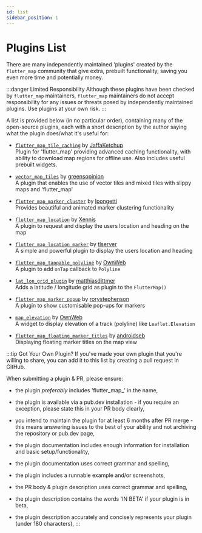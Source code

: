 ```yaml
---
id: list
sidebar_position: 1
---
```


# Plugins List

There are many independently maintained 'plugins' created by the `flutter_map` community that give extra, prebuilt functionality, saving you even more time and potentially money.

:::danger Limited Responsibility
Although these plugins have been checked by `flutter_map` maintainers, `flutter_map` maintainers do not accept responsibility for any issues or threats posed by independently maintained plugins. Use plugins at your own risk.
:::

A list is provided below (in no particular order), containing many of the open-source plugins, each with a short description by the author saying what the plugin does/what it's useful for:

- [`flutter_map_tile_caching`](https://github.com/JaffaKetchup/flutter_map_tile_caching) by [JaffaKetchup](https://github.com/JaffaKetchup)  
Plugin for 'flutter_map' providing advanced caching functionality, with ability to download map regions for offline use. Also includes useful prebuilt widgets.

- [`vector_map_tiles`](https://github.com/greensopinion/flutter-vector-map-tiles) by [greensopinion](https://github.com/greensopinion)  
A plugin that enables the use of vector tiles and mixed tiles with slippy maps and 'flutter_map'

- [`flutter_map_marker_cluster`](https://github.com/lpongetti/flutter_map_marker_cluster) by [lpongetti](https://github.com/lpongetti)  
Provides beautiful and animated marker clustering functionality

- [`flutter_map_location`](https://github.com/Xennis/flutter_map_location) by [Xennis](https://github.com/Xennis)  
A plugin to request and display the users location and heading on the map

- [`flutter_map_location_marker`](https://github.com/tlserver/flutter_map_location_marker) by [tlserver](https://github.com/tlserver)  
A simple and powerful plugin to display the users location and heading

- [`flutter_map_tappable_polyline`](https://github.com/OwnWeb/flutter_map_tappable_polyline) by [OwnWeb](https://github.com/OwnWeb)  
A plugin to add `onTap` callback to `Polyline`

- [`lat_lon_grid_plugin`](https://github.com/matthiasdittmer/lat_lon_grid_plugin) by [matthiasdittmer](https://github.com/matthiasdittmer)  
Adds a latitude / longitude grid as plugin to the `FlutterMap()`

- [`flutter_map_marker_popup`](https://github.com/rorystephenson/flutter_map_marker_popup) by [rorystephenson](https://github.com/rorystephenson)  
A plugin to show customisable pop-ups for markers

- [`map_elevation`](https://github.com/OwnWeb/map_elevation) by [OwnWeb](https://github.com/OwnWeb)  
A widget to display elevation of a track (polyline) like `Leaflet.Elevation`

- [`flutter_map_floating_marker_titles`](https://github.com/androidseb/flutter_map_floating_marker_titles) by [androidseb](https://github.com/androidseb)  
Displaying floating marker titles on the map view

:::tip Got Your Own Plugin?
If you've made your own plugin that you're willing to share, you can add it to this list by creating a pull request in GitHub.

When submitting a plugin & PR, please ensure:

- the plugin _preferably_ includes 'flutter\_map\_' in the name,
- the plugin is available via a pub.dev installation - if you require an exception, please state this in your PR body clearly,
- you intend to maintain the plugin for at least 6 months after PR merge - this means answering issues to the best of your ability and not archiving the repository or pub.dev page,


- the plugin documentation includes enough information for installation and basic setup/functionality,
- the plugin documentation uses correct grammar and spelling,
- the plugin includes a runnable example and/or screenshots,


- the PR body & plugin description uses correct grammar and spelling,
- the plugin description contains the words 'IN BETA' if your plugin is in beta,
- the plugin description accurately and concisely represents your plugin (under 180 characters),
:::
